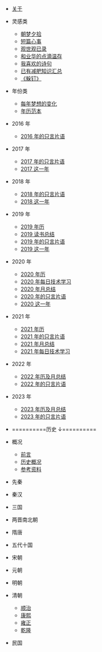 <!-- - [demo](/docs/demo.md) -->
- [关于](/docs/think/about.md)


- 灵感类

  - [朝梦夕拾](/docs/idea/朝梦夕拾.md)
  - [短篇心事](/docs/idea/短篇心事.md)
  - [观世观已录](/docs/idea/观世观已录.md)
  - [和业华的点滴温存](/docs/idea/和业华的点滴温存.md)
  - [我喜欢的诗句](/docs/idea/我喜欢的诗句.md)
  - [已有减肥知识汇总](/docs/idea/已有减肥知识汇总.md)
  - [《躲钉》](/docs/idea/《躲钉》.md)

- 年份类

  - [每年梦想的变化](/docs/idea/每年梦想的变化.md)
  - [年历范本](/docs/idea/年历范本.md)

- 2016 年

  - [2016 年的只言片语](/docs/idea/2016年的只言片语.md)

- 2017 年

  - [2017 年的只言片语](/docs/idea/2017年的只言片语.md)
  - [2017 这一年](/docs/idea/2017这一年.md)

- 2018 年

  - [2018 年的只言片语](/docs/idea/2018年的只言片语.md)
  - [2018 这一年](/docs/idea/2018这一年.md)

- 2019 年

  - [2019 年历](/docs/idea/2019年历.md)
  - [2019 读书总结](/docs/idea/2019读书总结.md)
  - [2019 年的只言片语](/docs/idea/2019年的只言片语.md)
  - [2019 这一年](/docs/idea/2019这一年.md)

- 2020 年

  - [2020 年历](/docs/idea/2020年历.md)
  - [2020 年每日技术学习](/docs/idea/2020年每日技术学习.md)
  - [2020 年月总结](/docs/idea/2020年月总结.md)
  - [2020 年的只言片语](/docs/idea/2020年的只言片语.md)
  - [2020 这一年](/docs/idea/2020这一年.md)

- 2021 年

  - [2021 年历](/docs/idea/2021年历.md)
  - [2021 年的只言片语](/docs/idea/2021年的只言片语.md)
  - [2021 年月总结](/docs/idea/2021年月总结.md)
  - [2021 年每日技术学习](/docs/idea/2021年每日技术学习.md)

- 2022 年
  - [2022 年历及月总结](/docs/idea/2022年历及月总结.md)
  - [2022 年的只言片语](/docs/idea/2022年的只言片语.md)

- 2023 年
  - [2023 年历及月总结](/docs/idea/2023年历及月总结.md)
  - [2023 年的只言片语](/docs/idea/2023年的只言片语.md)

- ==========历史 ↓==========

- 概况
  - [前言](/docs/history/前言.md)
  - [历史概况](/docs/history/历史.md)
  - [参考资料](/docs/history/resources.md)
- 先秦
- 秦汉
- 三国
- 两晋南北朝
- 隋唐
- 五代十国
- 宋朝
- 元朝
- 明朝
- 清朝
  - [顺治](/docs/history/10清朝/顺治.md)
  - [康熙](/docs/history/10清朝/康熙.md)
  - [雍正](/docs/history/10清朝/雍正.md)
  - [乾隆](/docs/history/10清朝/乾隆.md)
- 民国

